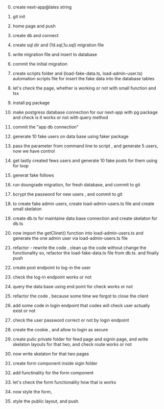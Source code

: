 0. create next-app@lates string

1. git init

2. home page and push

3. create db and connect

4. create sql dir and (1d.sql,1u.sql) migration file

5. write migration file and insert to database

6. commit the initial migration

7. create scripts folder and (load-fake-data.ts, load-admin-user.ts) automation scripts file for insert the fake data into the database tables

8. let's check the page, whether is working or not with small function and tsx

9. install pg package

10. make postgress database connection for our next-app with pg package and check is it works or not with query method

11. commit the "app db connection"

12. generate 10 fake users on data base using faker package

13. pass the parameter from command line to script , and generate 5 users, now we have control

14. get lastly created fews users and generate 10 fake posts for them using for loop

15. generat fake follows

16. run doungrade migration, for fresh database, and commit to git

17. bcrypt the password for new users , and commit to git

18. to create fake admin users, create load-admin-users.ts file and create small skelaton

19. create db.ts for maintaine data base connection and create skelaton for db.ts

20. now import the getClinet() function into load-admin-users.ts and generate the one admin user via load-admin-users.ts file

21. refactor - rewrite the code , clean up the code without change the functionality
    so, refactor the load-fake-data.ts file from db.ts. and finally push

22. create post endpoint to log-in the user

23. check the log-in endpoint works or not

24. query the data base using end point for check works or not

25. refactor the code , because some time we forgot to close the client

26. add some code in login endpoint that codes will check user actually exist or not

27. check the user password correct or not by login endpoint

28. create the cookie , and allow to login as secure

29. create pulic private folder for feed page and signin page, and write skelaton layouts for that two, and check route works or not

30. now write skelaton for that two pages

31. create form component inside sigin folder

32. add functinality for the form component

33. let's check the form functionality how that is works

34. now style the form,

35. style the public layout, and push
